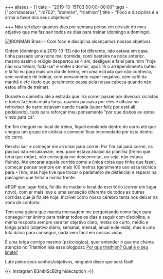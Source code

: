+++
aliases = []
date = "2019-10-15T03:00:00+00:00"
tags = ["corridaderua", "im703", "ironman", "triathlon"]
title = "Foco e disciplina é a arma a favor dos seus objetivos"

+++
Não sei dizer quantos dias por semana penso em desistir do meu objetivo que me faz sair todos os dias para treinar (domingo a domingo).

![IRONMAN Brasil - Com foco e disciplina alcançamos nossos objetivos](/blog/IMG_7764-2019-10-15.jpeg "IRONMAN Brasil - Com foco e disciplina alcançamos nossos objetivos")

Ontem (domingo dia 2019-10-13) não foi diferente, não estava em casa, tinha passado uma noite mal dormida, comi besteira na noite anterior, mesmo assim o relógio despertou as 4 am, desliguei e falei para mim "hoje não vou treinar, foda-se" e voltei a dormir, após 1h o arrependimento bateu e lá foi eu para mais um dia de treino, em uma estrada que não conhecia, sem vontade de treinar, com pensamento super negativo, sem café da manhã e etc (tudo que geralmente passa pela nossa cabeça quando não estou afim de treinar).

Durante o caminho até a estrada que iria correr passei por diversos ciclistas e todos fazendo muita força, quando passava por eles e olhava no retrovisor do carro estavam dando risada (super feliz por está ali pedalando), tudo para reforçar meu pensamento "por que diabos eu estou vindo para cá".

Em fim cheguei no local de treino, fiquei enrolando dentro do carro até que chegou um grupo de ciclista e comecei ficar incomodado por esta dentro do carro.

Resolvi sair e começar me arrumar para correr. Por fim sai para correr, os passos não encaixavam, meu pace estava abaixo da planilha (treino que teria que rodar), não conseguia me desconectar, ou seja, não estava fluindo. Até encarar aquela corrida como a única coisa que tinha que fazer, começar pensar sempre em mais 100 metros (geralmente uso essa técnica para +1 km, mas hoje tive que trocar o parâmetro de distância) e reparar na paisagem que tinha a minha frente.

\#PQP que lugar foda, foi dia de mudar o local do escritório (correr em lugar novo), com ar mais leve e uma sensação diferente de todos as outras corridas que já fiz até hoje. Incrível como nosso cérebro tenta nos deixar na zona de conforto.

Tem uma galera que manda mensagem me perguntando como faço para conseguir ter ânimo para treinar todos os dias e seguir com disciplina, a minha resposta sempre será ter objetivo claro, metas de curto, médio e longo prazo (objetivo diário, semanal, mensal, anual e de vida), mas é uma luta diária para conseguir, nada vem fácil em nossas vidas.

É uma briga comigo mesmo (psicológica), quer entender o que me chama atenção no Triathlon leia esse blogpost: [Por que triathlon? Qual é o seu limite?](https://avelino.run/lifestyle/2019-06-21-por-que-triathlon/ "Por que triathlon? Qual é o seu limite?")

Lute pelos seus sonhos/objetivos, ninguém disse que será fácil!

{{< instagram B3mblScB2tg hidecaption >}}